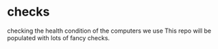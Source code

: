 # checks
checking the health condition of the computers we use
This repo will be populated with lots of fancy checks.
